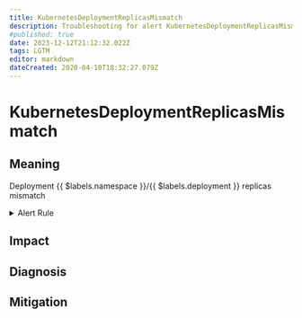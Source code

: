 ```yaml
---
title: KubernetesDeploymentReplicasMismatch
description: Troubleshooting for alert KubernetesDeploymentReplicasMismatch
#published: true
date: 2023-12-12T21:12:32.022Z
tags: LGTM
editor: markdown
dateCreated: 2020-04-10T18:32:27.079Z
---
```


# KubernetesDeploymentReplicasMismatch

## Meaning
[//]: # "Short paragraph that explains what the alert means"
Deployment {{ $labels.namespace }}/{{ $labels.deployment }} replicas mismatch

<details>
  <summary>Alert Rule</summary>

  ```yaml
alert: KubernetesDeploymentReplicasMismatch
expr: kube_deployment_spec_replicas != kube_deployment_status_replicas_available
for: 10m
labels:
    severity: warning
annotations:
    summary: Kubernetes Deployment replicas mismatch ({{ $labels.namespace }}/{{ $labels.deployment }})
    description: |-
        Deployment {{ $labels.namespace }}/{{ $labels.deployment }} replicas mismatch
          VALUE = {{ $value }}
          LABELS = {{ $labels }}
    runbook: https://github.com/srerun/prometheus-alerts/content/runbooks/KubernetesDeploymentReplicasMismatch

  ```
</details>


## Impact
[//]: # "What could / will happen if the alert is not addressed"



## Diagnosis
[//]: # "Steps to take to identify the cause of the problem"



## Mitigation
[//]: # "The steps necessary to resolve the alert"
